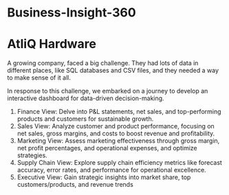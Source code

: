 # Business-Insight-360
# AtliQ Hardware 
A growing company, faced a big challenge. They had lots of data in different places, like SQL databases and CSV files, and they needed a way to make sense of it all.

In response to this challenge, we embarked on a journey to develop an interactive dashboard for data-driven decision-making.

1. Finance View: Delve into P&L statements, net sales, and top-performing products and customers for sustainable growth.
2. Sales View: Analyze customer and product performance, focusing on net sales, gross margins, and costs to boost revenue and profitability.
3. Marketing View: Assess marketing effectiveness through gross margin, net profit percentages, and operational expenses, and optimize strategies.
4. Supply Chain View: Explore supply chain efficiency metrics like forecast accuracy, error rates, and performance for operational excellence.
5. Executive View: Gain strategic insights into market share, top customers/products, and revenue trends
